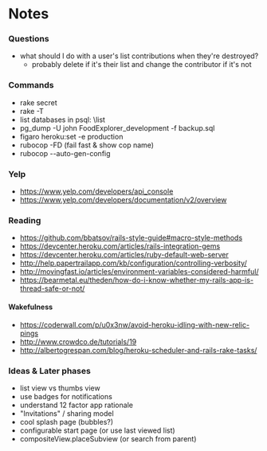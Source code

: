 # Notes

### Questions
* what should I do with a user's list contributions when they're destroyed?
  * probably delete if it's their list and change the contributor if it's not

### Commands
* rake secret
* rake -T
* list databases in psql: \\list
* pg_dump -U john FoodExplorer_development -f backup.sql
* figaro heroku:set -e production
* rubocop -FD (fail fast & show cop name)
* rubocop --auto-gen-config

### Yelp
* https://www.yelp.com/developers/api_console
* https://www.yelp.com/developers/documentation/v2/overview

### Reading
* https://github.com/bbatsov/rails-style-guide#macro-style-methods
* https://devcenter.heroku.com/articles/rails-integration-gems
* https://devcenter.heroku.com/articles/ruby-default-web-server
* http://help.papertrailapp.com/kb/configuration/controlling-verbosity/
* http://movingfast.io/articles/environment-variables-considered-harmful/
* https://bearmetal.eu/theden/how-do-i-know-whether-my-rails-app-is-thread-safe-or-not/
#### Wakefulness
* https://coderwall.com/p/u0x3nw/avoid-heroku-idling-with-new-relic-pings
* http://www.crowdco.de/tutorials/19
* http://albertogrespan.com/blog/heroku-scheduler-and-rails-rake-tasks/

### Ideas & Later phases
 - list view vs thumbs view
 - use badges for notifications
 - understand 12 factor app rationale
 - "Invitations" / sharing model
 - cool splash page (bubbles?)
 - configurable start page (or use last viewed list)
 - compositeView.placeSubview (or search from parent)
